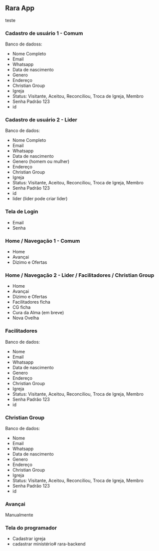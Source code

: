 ## Rara App
teste

### Cadastro de usuário 1 - Comum
Banco de dadoss: 
- Nome Completo
- Email
- Whatsapp
- Data de nascimento
- Genero
- Endereço
- Christian Group
- Igreja
- Status: Visitante, Aceitou, Reconciliou, Troca de Igreja, Membro
- Senha Padrão 123
- id

### Cadastro de usuário 2 - Lider
Banco de dados: 
- Nome Completo
- Email
- Whatsapp
- Data de nascimento
- Genero (homem ou mulher)
- Endereço
- Christian Group
- Igreja
- Status: Visitante, Aceitou, Reconciliou, Troca de Igreja, Membro
- Senha Padrão 123
- id
- lider (lider pode criar lider)


### Tela de Login
- Email
- Senha

### Home / Navegação 1 - Comum
- Home
- Avançai
- Dizimo e Ofertas

### Home / Navegação 2 - Lider / Facilitadores / Christian Group
- Home
- Avançai
- Dizimo e Ofertas
- Facilitadores ficha
- CG ficha
- Cura da Alma (em breve)
- Nova Ovelha



### Facilitadores 
Banco de dados: 
- Nome
- Email
- Whatsapp
- Data de nascimento
- Genero
- Endereço
- Christian Group
- Igreja
- Status: Visitante, Aceitou, Reconciliou, Troca de Igreja, Membro
- Senha Padrão 123
- id

### Christian Group
Banco de dados: 
- Nome
- Email
- Whatsapp
- Data de nascimento
- Genero
- Endereço
- Christian Group
- Igreja
- Status: Visitante, Aceitou, Reconciliou, Troca de Igreja, Membro
- Senha Padrão 123
- id

### Avançai
Manualmente

### Tela do programador
- Cadastrar igreja
- cadastrar ministério# rara-backend
